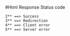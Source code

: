 #Html Response Status code 
````
2** ==> Success
3** ==> Redirection
4** ==> Client error
5** ==> Server error
````
